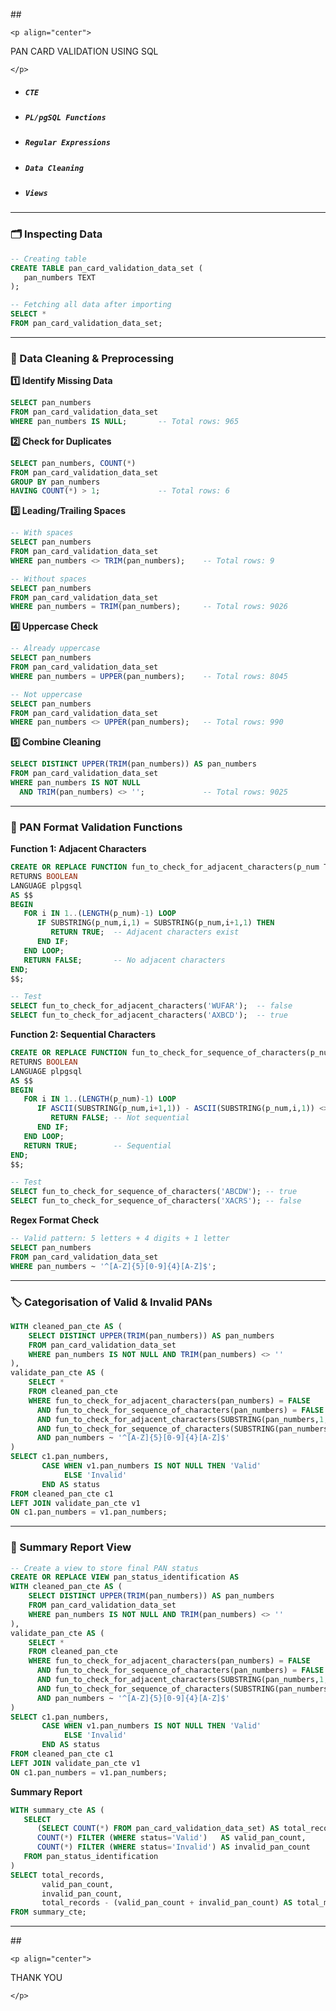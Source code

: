 \##
```{=html}
<p align="center">
```
PAN CARD VALIDATION USING SQL
```{=html}
</p>
```
-   ##### `CTE`

-   ##### `PL/pgSQL Functions`

-   ##### `Regular Expressions`

-   ##### `Data Cleaning`

-   ##### `Views`

------------------------------------------------------------------------

### 🗂️ Inspecting Data

``` sql
-- Creating table
CREATE TABLE pan_card_validation_data_set (
   pan_numbers TEXT
);

-- Fetching all data after importing
SELECT * 
FROM pan_card_validation_data_set;
```

------------------------------------------------------------------------

### 🔎 Data Cleaning & Preprocessing

**1️⃣ Identify Missing Data**

``` sql
SELECT pan_numbers
FROM pan_card_validation_data_set
WHERE pan_numbers IS NULL;       -- Total rows: 965
```

**2️⃣ Check for Duplicates**

``` sql
SELECT pan_numbers, COUNT(*)
FROM pan_card_validation_data_set
GROUP BY pan_numbers
HAVING COUNT(*) > 1;             -- Total rows: 6
```

**3️⃣ Leading/Trailing Spaces**

``` sql
-- With spaces
SELECT pan_numbers
FROM pan_card_validation_data_set
WHERE pan_numbers <> TRIM(pan_numbers);    -- Total rows: 9

-- Without spaces
SELECT pan_numbers
FROM pan_card_validation_data_set
WHERE pan_numbers = TRIM(pan_numbers);     -- Total rows: 9026
```

**4️⃣ Uppercase Check**

``` sql
-- Already uppercase
SELECT pan_numbers
FROM pan_card_validation_data_set
WHERE pan_numbers = UPPER(pan_numbers);    -- Total rows: 8045

-- Not uppercase
SELECT pan_numbers
FROM pan_card_validation_data_set
WHERE pan_numbers <> UPPER(pan_numbers);   -- Total rows: 990
```

**5️⃣ Combine Cleaning**

``` sql
SELECT DISTINCT UPPER(TRIM(pan_numbers)) AS pan_numbers
FROM pan_card_validation_data_set
WHERE pan_numbers IS NOT NULL 
  AND TRIM(pan_numbers) <> '';             -- Total rows: 9025
```

------------------------------------------------------------------------

### 🧩 PAN Format Validation Functions

**Function 1: Adjacent Characters**

``` sql
CREATE OR REPLACE FUNCTION fun_to_check_for_adjacent_characters(p_num TEXT)
RETURNS BOOLEAN
LANGUAGE plpgsql
AS $$
BEGIN
   FOR i IN 1..(LENGTH(p_num)-1) LOOP
      IF SUBSTRING(p_num,i,1) = SUBSTRING(p_num,i+1,1) THEN
         RETURN TRUE;  -- Adjacent characters exist
      END IF;
   END LOOP;
   RETURN FALSE;       -- No adjacent characters
END;
$$;

-- Test
SELECT fun_to_check_for_adjacent_characters('WUFAR');  -- false
SELECT fun_to_check_for_adjacent_characters('AXBCD');  -- true
```

**Function 2: Sequential Characters**

``` sql
CREATE OR REPLACE FUNCTION fun_to_check_for_sequence_of_characters(p_num TEXT)
RETURNS BOOLEAN
LANGUAGE plpgsql
AS $$
BEGIN
   FOR i IN 1..(LENGTH(p_num)-1) LOOP
      IF ASCII(SUBSTRING(p_num,i+1,1)) - ASCII(SUBSTRING(p_num,i,1)) <> 1 THEN
         RETURN FALSE; -- Not sequential
      END IF;
   END LOOP;
   RETURN TRUE;        -- Sequential
END;
$$;

-- Test
SELECT fun_to_check_for_sequence_of_characters('ABCDW'); -- true
SELECT fun_to_check_for_sequence_of_characters('XACRS'); -- false
```

**Regex Format Check**

``` sql
-- Valid pattern: 5 letters + 4 digits + 1 letter
SELECT pan_numbers
FROM pan_card_validation_data_set
WHERE pan_numbers ~ '^[A-Z]{5}[0-9]{4}[A-Z]$';
```

------------------------------------------------------------------------

### 🏷️ Categorisation of Valid & Invalid PANs

``` sql
WITH cleaned_pan_cte AS (
    SELECT DISTINCT UPPER(TRIM(pan_numbers)) AS pan_numbers
    FROM pan_card_validation_data_set
    WHERE pan_numbers IS NOT NULL AND TRIM(pan_numbers) <> ''
),
validate_pan_cte AS (
    SELECT * 
    FROM cleaned_pan_cte
    WHERE fun_to_check_for_adjacent_characters(pan_numbers) = FALSE
      AND fun_to_check_for_sequence_of_characters(pan_numbers) = FALSE
      AND fun_to_check_for_adjacent_characters(SUBSTRING(pan_numbers,1,5)) = FALSE
      AND fun_to_check_for_sequence_of_characters(SUBSTRING(pan_numbers,6,4)) = FALSE
      AND pan_numbers ~ '^[A-Z]{5}[0-9]{4}[A-Z]$'
)
SELECT c1.pan_numbers,
       CASE WHEN v1.pan_numbers IS NOT NULL THEN 'Valid'
            ELSE 'Invalid'
       END AS status
FROM cleaned_pan_cte c1
LEFT JOIN validate_pan_cte v1
ON c1.pan_numbers = v1.pan_numbers;
```

------------------------------------------------------------------------

### 🧮 Summary Report View

``` sql
-- Create a view to store final PAN status
CREATE OR REPLACE VIEW pan_status_identification AS
WITH cleaned_pan_cte AS (
    SELECT DISTINCT UPPER(TRIM(pan_numbers)) AS pan_numbers
    FROM pan_card_validation_data_set
    WHERE pan_numbers IS NOT NULL AND TRIM(pan_numbers) <> ''
),
validate_pan_cte AS (
    SELECT *
    FROM cleaned_pan_cte
    WHERE fun_to_check_for_adjacent_characters(pan_numbers) = FALSE
      AND fun_to_check_for_sequence_of_characters(pan_numbers) = FALSE
      AND fun_to_check_for_adjacent_characters(SUBSTRING(pan_numbers,1,5)) = FALSE
      AND fun_to_check_for_sequence_of_characters(SUBSTRING(pan_numbers,6,4)) = FALSE
      AND pan_numbers ~ '^[A-Z]{5}[0-9]{4}[A-Z]$'
)
SELECT c1.pan_numbers,
       CASE WHEN v1.pan_numbers IS NOT NULL THEN 'Valid'
            ELSE 'Invalid'
       END AS status
FROM cleaned_pan_cte c1
LEFT JOIN validate_pan_cte v1
ON c1.pan_numbers = v1.pan_numbers;
```

**Summary Report**

``` sql
WITH summary_cte AS (
   SELECT 
      (SELECT COUNT(*) FROM pan_card_validation_data_set) AS total_records,
      COUNT(*) FILTER (WHERE status='Valid')   AS valid_pan_count,
      COUNT(*) FILTER (WHERE status='Invalid') AS invalid_pan_count
   FROM pan_status_identification
)
SELECT total_records,
       valid_pan_count,
       invalid_pan_count,
       total_records - (valid_pan_count + invalid_pan_count) AS total_missing_pan_count
FROM summary_cte;
```

------------------------------------------------------------------------

\##
```{=html}
<p align="center">
```
THANK YOU
```{=html}
</p>
```
